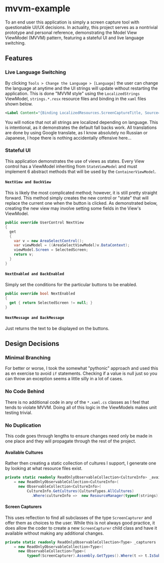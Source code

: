 # mvvm-example

To an end user this application is simply a screen capture tool with questionable UI/UX decisions. In actuality, this project serves as a nontrivial prototype and personal reference, demonstrating the Model View ViewModel (MVVM) pattern, featuring a stateful UI and live language switching.

## Features

### Live Language Switching

By clicking `Tools > Change the Language > [Language]` the user can change the language at anytime and the UI strings will update without restarting the application. This is done "MVVM style" using the `LocalizedStrings` ViewModel,  `strings.*.resx` resource files and binding in the `xaml` files shown below.

```xml
<Label Content="{Binding LocalizedResources.ScreenCaptureTitle, Source={StaticResource LocalizedStrings}}" />
```

You will notice that not all strings are localized depending on language. This is intentional, as it demonstrates the default fall backs work. All translations are done by using Google translate, as I know absolutely no Russian or Japanese, I hope there is nothing accidentally offensive here...

### Stateful UI

This application demonstrates the use of views as states. Every View control has a ViewModel inheriting from `StateViewModel` and must implement 6 abstract methods that will be used by the `ContainerViewModel`.

#### `NextView and BackView`

This is likely the most complicated method; however, it is still pretty straight forward. This method simply creates the new control or "state" that will replace the current one when the button is clicked. As demonstrated below, creating the new view may involve setting some fields in the View's ViewModel.

```csharp
public override UserControl NextView
{
  get
  {
    var v = new AreaSelectControl();
    var viewModel = ((AreaSelectViewModel)v.DataContext);
    viewModel.Screen = SelectedScreen;
    return v;
  }
}
```

#### `NextEnabled and BackEnabled`

Simply set the conditions for the particular buttons to be enabled.

```csharp
public override bool NextEnabled
{
  get { return SelectedScreen != null; }
}
```

#### `NextMessage and BackMessage`

Just returns the text to be displayed on the buttons.

## Design Decisions

### Minimal Branching

For better or worse, I took the somewhat "pythonic" approach and used this as en exercise to avoid `if` statements. Checking if a value is null just so you can throw an exception seems a little silly in a lot of cases.

### No Code Behind

There is no additional code in any of the `*.xaml.cs` classes as I feel that tends to violate MVVM. Doing all of this logic in the ViewModels makes unit testing trivial.

### No Duplication

This code goes through lengths to ensure changes need only be made in one place and they will propagate through the rest of the project.

#### Available Cultures

Rather then creating a static collection of cultures I support, I generate one by looking at what resource files exist.

```csharp
private static readonly ReadOnlyObservableCollection<CultureInfo> _availableCultures
    = new ReadOnlyObservableCollection<CultureInfo>(
      new ObservableCollection<CultureInfo>(
          CultureInfo.GetCultures(CultureTypes.AllCultures)
            .Where(cultureInfo =>  new ResourceManager(typeof(strings)).GetResourceSet(cultureInfo, true, false) != null)));
```

#### Screen Capturers

This uses reflection to find all subclasses of the type `ScreenCapturer` and offer them as choices to the user. While this is not always good practice, it does allow the coder to create a new `ScreenCapturer` child class and have it available without making any additional changes.

```csharp
private static readonly ReadOnlyObservableCollection<Type> _capturers
    = new ReadOnlyObservableCollection<Type>(
      new ObservableCollection<Type>(
          typeof(ScreenCapturer).Assembly.GetTypes().Where(t => t.IsSubclassOf(typeof(ScreenCapturer)))));
```
